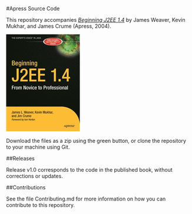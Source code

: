 #Apress Source Code

This repository accompanies [*Beginning J2EE 1.4*](http://www.apress.com/9781590593417) by James Weaver, Kevin Mukhar, and James Crume (Apress, 2004).

![Cover image](9781590593417.jpg)

Download the files as a zip using the green button, or clone the repository to your machine using Git.

##Releases

Release v1.0 corresponds to the code in the published book, without corrections or updates.

##Contributions

See the file Contributing.md for more information on how you can contribute to this repository.
